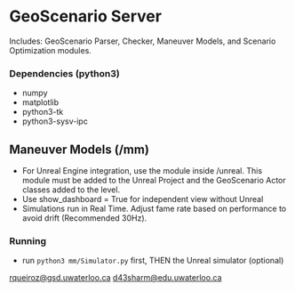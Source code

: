#   GeoScenario Server
Includes: GeoScenario Parser, Checker, Maneuver Models, and Scenario Optimization modules.

### Dependencies (python3)
- numpy
- matplotlib
- python3-tk
- python3-sysv-ipc

## Maneuver Models (/mm)
- For Unreal Engine integration, use the module inside /unreal. This module must be added to the Unreal Project and the GeoScenario Actor classes added to the level.
- Use show_dashboard = True for independent view without Unreal
- Simulations run in Real Time. Adjust fame rate based on performance to avoid drift (Recommended 30Hz).

### Running
- run `python3 mm/Simulator.py` first, THEN the Unreal simulator (optional)


rqueiroz@gsd.uwaterloo.ca
d43sharm@edu.uwaterloo.ca
